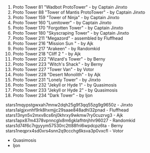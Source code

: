 
1. Proto Tower 81 "Wadbot ProtoTower" - by Captain Jinxto
2. Proto Tower 88 "Tower of Mantis ProtoTower" - by Captain Jinxto
3. Proto Tower 159 "Tower of Ninja" - by Captain Jinxto
4. Proto Tower 160 "Lumitower" - by Captain Jinxto
5. Proto Tower 170 "Forgotten Tower" - by Captain Jinxto
6. Proto Tower 180 "Skyscraping Tower" - by Captain Jinxto
7. Proto Tower 211 "Megazord" - assembled by Fluffhead
8. Proto Tower 216 "Mission Sun " - by Ajk
9. Proto Tower 217 "Arakeen" - by Randomkid
10. Proto Tower 218 "Cliff 2 " - by Ajk
11. Proto Tower 222 "Wizard's Tower" - by Berny
12. Proto Tower 223 "Witch's Shack" - by Berny
13. Proto Tower 227 "Tower Van" - by Votor
14. Proto Tower 228 "Desert Monolith" - by Ajk
15. Proto Tower 231 "Lonely Tower" - by Jinxto
16. Proto Tower 232 "Jekyll or Hyde 1" - by Quasimosis
17. Proto Tower 233 "Jekyll or Hyde 2" - by Quasimosis
18. Proto Tower 234 "Dark Tower" - by Ijon


stars1mqypstgwxah7mnw2dqh25g9f3qq55zg9g9650z - Jinxto
stars1algjxvnhf9rk8hxmjjc29saae848adhl32pnad - Fluffhead
stars13nyn5v2mxv8cs6nj0khrxy9wkmw7ry0cuzrvg3 - Ajk
stars1apx87m4378vpnncglx8m6gklafhtnjhhr96027 - Randomkid
stars1d74f6c7rgyyym57530rc2tt88fnl6wpdcpz6ta - Berny
stars1neqprx4sd0xrs4snn2q9ccchg6ksva3p0vxcfl - Votor
- Quasimosis
- Ijon
